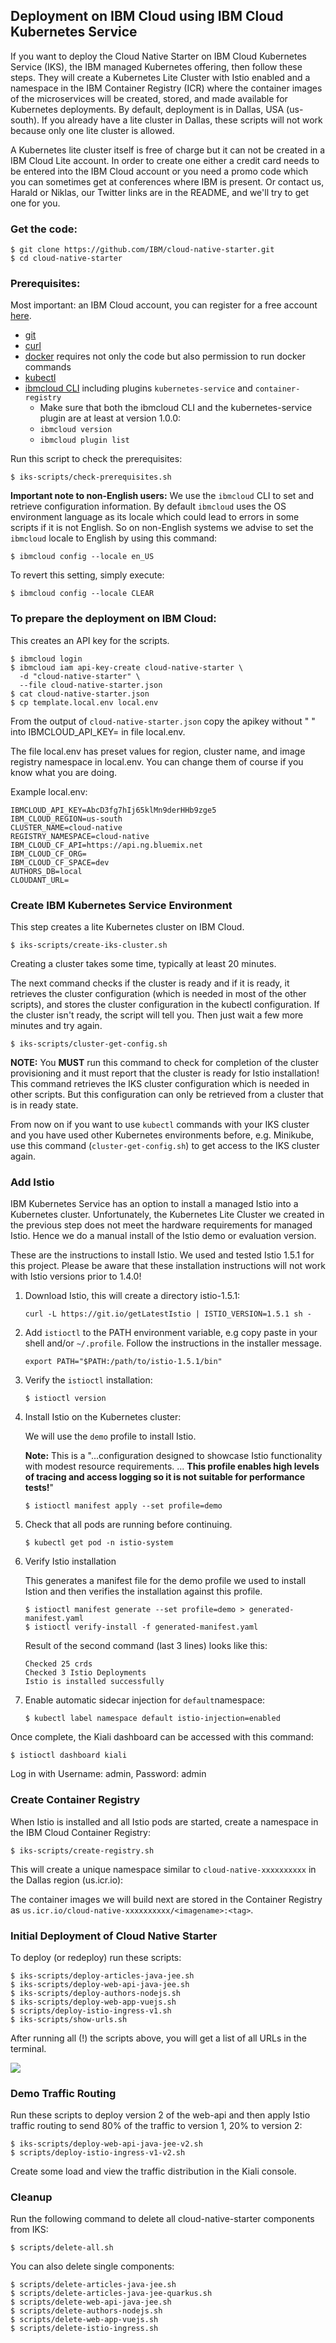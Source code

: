 ## Deployment on IBM Cloud using IBM Cloud Kubernetes Service

If you want to deploy the Cloud Native Starter on IBM Cloud Kubernetes Service (IKS), the IBM managed Kubernetes offering, then follow these steps. They will create a Kubernetes Lite Cluster with Istio enabled and a namespace in the IBM Container Registry (ICR) where the container images of the microservices will be created, stored, and made available for Kubernetes deployments. By default, deployment is in Dallas, USA (us-south). If you already have a lite cluster in Dallas, these scripts will not work because only one lite cluster is allowed. 

A Kubernetes lite cluster itself is free of charge but it can not be created in a IBM Cloud Lite account. In order to create one either a credit card needs to be entered into the IBM Cloud account or you need a promo code which you can sometimes get at conferences where IBM is present. Or contact us, Harald or Niklas, our Twitter links are in the README, and we'll try to get one for you. 


### Get the code:

```
$ git clone https://github.com/IBM/cloud-native-starter.git
$ cd cloud-native-starter
```
### Prerequisites:
Most important: an IBM Cloud account, you can register for a free account [here](http://ibm.biz/nheidloff).

* [git](https://git-scm.com/book/en/v2/Getting-Started-Installing-Git) 
* [curl](https://curl.haxx.se/download.html)
* [docker](https://docs.docker.com/install/) requires not only the code but also permission to run docker commands
* [kubectl](https://kubernetes.io/docs/tasks/tools/install-kubectl/)
* [ibmcloud CLI](https://cloud.ibm.com/docs/home/tools)  including plugins `kubernetes-service` and `container-registry`
    * Make sure that both the ibmcloud CLI and the kubernetes-service plugin are at least at version 1.0.0:
    * `ibmcloud version`
    * `ibmcloud plugin list`

Run this script to check the prerequisites:

```
$ iks-scripts/check-prerequisites.sh
```

__Important note to non-English users:__ We use the `ibmcloud` CLI to set and retrieve configuration information. By default `ibmcloud` uses the OS environment language as its locale which could lead to errors in some scripts if it is not English. So on non-English systems we advise to set the `ibmcloud` locale to English by using this command:

```
$ ibmcloud config --locale en_US
```

To revert this setting, simply execute:

```
$ ibmcloud config --locale CLEAR
```

### To prepare the deployment on IBM Cloud:

This creates an API key for the scripts.

```
$ ibmcloud login
$ ibmcloud iam api-key-create cloud-native-starter \
  -d "cloud-native-starter" \
  --file cloud-native-starter.json
$ cat cloud-native-starter.json
$ cp template.local.env local.env 
```

From the output of `cloud-native-starter.json` copy the apikey without " " into IBMCLOUD_API_KEY= in file local.env.

The file local.env has preset values for region, cluster name, and image registry namespace in local.env. You can change them of course if you know what you are doing.

Example local.env:

```
IBMCLOUD_API_KEY=AbcD3fg7hIj65klMn9derHHb9zge5
IBM_CLOUD_REGION=us-south
CLUSTER_NAME=cloud-native
REGISTRY_NAMESPACE=cloud-native
IBM_CLOUD_CF_API=https://api.ng.bluemix.net
IBM_CLOUD_CF_ORG=
IBM_CLOUD_CF_SPACE=dev
AUTHORS_DB=local
CLOUDANT_URL=
```

### Create IBM Kubernetes Service Environment

This step creates a lite Kubernetes cluster on IBM Cloud. 

```
$ iks-scripts/create-iks-cluster.sh
```

Creating a cluster takes some time, typically at least 20 minutes.

The next command checks if the cluster is ready and if it is ready, it retrieves the cluster configuration (which is needed in most of the other scripts), and stores the cluster configuration in the kubectl configuration. If the cluster isn't ready, the script will tell you. Then just wait a few more minutes and try again.

```
$ iks-scripts/cluster-get-config.sh
```

**NOTE:** You **MUST** run this command to check for completion of the cluster provisioning and it must report that the cluster is ready for Istio installation! This command retrieves the IKS cluster configuration which is needed in other scripts. But this configuration can only be retrieved from a cluster that is in ready state.  

From now on if you want to use `kubectl` commands with your IKS cluster and you have used other Kubernetes environments before, e.g. Minikube, use this command (`cluster-get-config.sh`) to get access to the IKS cluster again. 

### Add Istio

IBM Kubernetes Service has an option to install a managed Istio into a Kubernetes cluster. Unfortunately, the Kubernetes Lite Cluster we created in the previous step does not meet the hardware requirements for managed Istio. Hence we do a manual install of the Istio demo or evaluation version.

These are the instructions to install Istio. We used and tested Istio 1.5.1 for this project. Please be aware that these installation instructions will not work with Istio versions prior to 1.4.0!


1. Download Istio, this will create a directory istio-1.5.1:

    ```
    curl -L https://git.io/getLatestIstio | ISTIO_VERSION=1.5.1 sh -
    ```

1. Add `istioctl` to the PATH environment variable, e.g copy paste in your shell and/or `~/.profile`. Follow the instructions in the installer message.


    ```
    export PATH="$PATH:/path/to/istio-1.5.1/bin"
    ```

1. Verify the `istioctl` installation:


    ```
    $ istioctl version 
    ```

1. Install Istio on the Kubernetes cluster:

    We will use the `demo` profile to install Istio. 

    **Note:** This is a "...configuration designed to showcase Istio functionality with modest resource requirements. ... **This profile enables high levels of tracing and access logging so it is not suitable for performance tests!**"

    ```
    $ istioctl manifest apply --set profile=demo
    ```


1. Check that all pods are running before continuing.
  
    ```
    $ kubectl get pod -n istio-system
    ```

1. Verify Istio installation

    This generates a manifest file for the demo profile we used to install Istion and then verifies the installation against this profile.

    ```
    $ istioctl manifest generate --set profile=demo > generated-manifest.yaml
    $ istioctl verify-install -f generated-manifest.yaml
    ```

    Result of the second command (last 3 lines) looks like this:

     ```
     Checked 25 crds
	 Checked 3 Istio Deployments
	 Istio is installed successfully
	 ```
 
1. Enable automatic sidecar injection for `default`namespace:

    ```
    $ kubectl label namespace default istio-injection=enabled
    ```

Once complete, the Kiali dashboard can be accessed with this command:

```
$ istioctl dashboard kiali
```

Log in with Username: admin, Password: admin

### Create Container Registry

When Istio is installed and all Istio pods are started, create a namespace in the IBM Cloud Container Registry:

```
$ iks-scripts/create-registry.sh
```

This will create a unique namespace similar to `cloud-native-xxxxxxxxxx` in the Dallas region (us.icr.io):

The container images we will build next are stored in the Container Registry as `us.icr.io/cloud-native-xxxxxxxxxx/<imagename>:<tag>`.


### Initial Deployment of Cloud Native Starter

To deploy (or redeploy) run these scripts:

```
$ iks-scripts/deploy-articles-java-jee.sh
$ iks-scripts/deploy-web-api-java-jee.sh
$ iks-scripts/deploy-authors-nodejs.sh
$ iks-scripts/deploy-web-app-vuejs.sh
$ scripts/deploy-istio-ingress-v1.sh
$ iks-scripts/show-urls.sh
```

After running all (!) the scripts above, you will get a list of all URLs in the terminal. 

<kbd><img src="../images/IKS-urls.png" /></kbd>

### Demo Traffic Routing

Run these scripts to deploy version 2 of the web-api and then apply Istio traffic routing to send 80% of the traffic to version 1, 20% to version 2:

```
$ iks-scripts/deploy-web-api-java-jee-v2.sh
$ scripts/deploy-istio-ingress-v1-v2.sh
``` 

Create some load and view the traffic distribution in the Kiali console.

### Cleanup

Run the following command to delete all cloud-native-starter components from IKS:

```
$ scripts/delete-all.sh
```

You can also delete single components:

```
$ scripts/delete-articles-java-jee.sh
$ scripts/delete-articles-java-jee-quarkus.sh
$ scripts/delete-web-api-java-jee.sh
$ scripts/delete-authors-nodejs.sh
$ scripts/delete-web-app-vuejs.sh
$ scripts/delete-istio-ingress.sh
```



